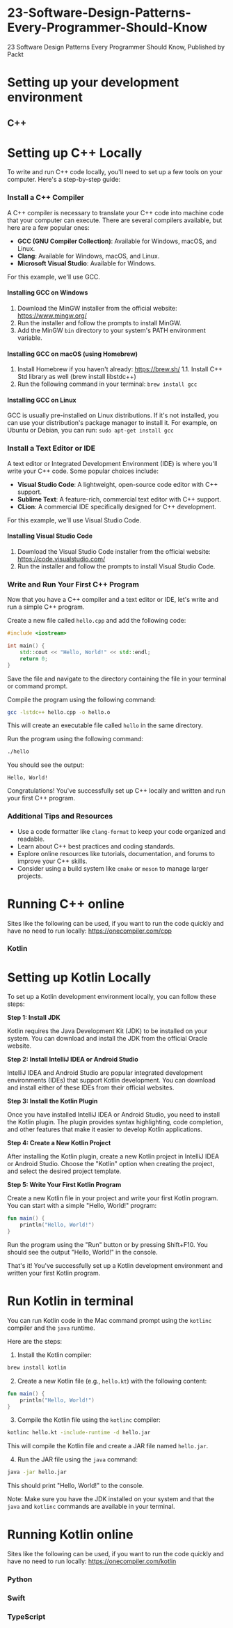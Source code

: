 # 23-Software-Design-Patterns-Every-Programmer-Should-Know
23 Software Design Patterns Every Programmer Should Know, Published by Packt

# Setting up your development environment

## C++

**Setting up C++ Locally**
==========================

To write and run C++ code locally, you'll need to set up a few tools on your computer. Here's a step-by-step guide:

### Install a C++ Compiler

A C++ compiler is necessary to translate your C++ code into machine code that your computer can execute. There are several compilers available, but here are a few popular ones:

* **GCC (GNU Compiler Collection)**: Available for Windows, macOS, and Linux.
* **Clang**: Available for Windows, macOS, and Linux.
* **Microsoft Visual Studio**: Available for Windows.

For this example, we'll use GCC.

#### Installing GCC on Windows

1. Download the MinGW installer from the official website: <https://www.mingw.org/>
2. Run the installer and follow the prompts to install MinGW.
3. Add the MinGW `bin` directory to your system's PATH environment variable.

#### Installing GCC on macOS (using Homebrew)

1. Install Homebrew if you haven't already: <https://brew.sh/>
1.1. Install C++ Std library as well (brew install libstdc++)
2. Run the following command in your terminal: `brew install gcc`

#### Installing GCC on Linux

GCC is usually pre-installed on Linux distributions. If it's not installed, you can use your distribution's package manager to install it. For example, on Ubuntu or Debian, you can run: `sudo apt-get install gcc`

### Install a Text Editor or IDE

A text editor or Integrated Development Environment (IDE) is where you'll write your C++ code. Some popular choices include:

* **Visual Studio Code**: A lightweight, open-source code editor with C++ support.
* **Sublime Text**: A feature-rich, commercial text editor with C++ support.
* **CLion**: A commercial IDE specifically designed for C++ development.

For this example, we'll use Visual Studio Code.

#### Installing Visual Studio Code

1. Download the Visual Studio Code installer from the official website: <https://code.visualstudio.com/>
2. Run the installer and follow the prompts to install Visual Studio Code.

### Write and Run Your First C++ Program

Now that you have a C++ compiler and a text editor or IDE, let's write and run a simple C++ program.

Create a new file called `hello.cpp` and add the following code:
```cpp
#include <iostream>

int main() {
    std::cout << "Hello, World!" << std::endl;
    return 0;
}
```
Save the file and navigate to the directory containing the file in your terminal or command prompt.

Compile the program using the following command:
```bash
gcc -lstdc++ hello.cpp -o hello.o
```
This will create an executable file called `hello` in the same directory.

Run the program using the following command:
```bash
./hello
```
You should see the output:
```
Hello, World!
```
Congratulations! You've successfully set up C++ locally and written and run your first C++ program.

### Additional Tips and Resources

* Use a code formatter like `clang-format` to keep your code organized and readable.
* Learn about C++ best practices and coding standards.
* Explore online resources like tutorials, documentation, and forums to improve your C++ skills.
* Consider using a build system like `cmake` or `meson` to manage larger projects.

**Running C++ online**
==========================

Sites like the following can be used, if you want to run the code quickly and have no need to run locally:
https://onecompiler.com/cpp

### Kotlin

**Setting up Kotlin Locally**
==========================

To set up a Kotlin development environment locally, you can follow these steps:

**Step 1: Install JDK**

Kotlin requires the Java Development Kit (JDK) to be installed on your system. You can download and install the JDK from the official Oracle website.

**Step 2: Install IntelliJ IDEA or Android Studio**

IntelliJ IDEA and Android Studio are popular integrated development environments (IDEs) that support Kotlin development. You can download and install either of these IDEs from their official websites.

**Step 3: Install the Kotlin Plugin**

Once you have installed IntelliJ IDEA or Android Studio, you need to install the Kotlin plugin. The plugin provides syntax highlighting, code completion, and other features that make it easier to develop Kotlin applications.

**Step 4: Create a New Kotlin Project**

After installing the Kotlin plugin, create a new Kotlin project in IntelliJ IDEA or Android Studio. Choose the "Kotlin" option when creating the project, and select the desired project template.

**Step 5: Write Your First Kotlin Program**

Create a new Kotlin file in your project and write your first Kotlin program. You can start with a simple "Hello, World!" program:
```kotlin
fun main() {
    println("Hello, World!")
}
```
Run the program using the "Run" button or by pressing Shift+F10. You should see the output "Hello, World!" in the console.

That's it! You've successfully set up a Kotlin development environment and written your first Kotlin program.

**Run Kotlin in terminal**
==========================

You can run Kotlin code in the Mac command prompt using the `kotlinc` compiler and the `java` runtime.

Here are the steps:

1. Install the Kotlin compiler:
```bash
brew install kotlin
```
2. Create a new Kotlin file (e.g., `hello.kt`) with the following content:
```kotlin
fun main() {
    println("Hello, World!")
}
```
3. Compile the Kotlin file using the `kotlinc` compiler:
```bash
kotlinc hello.kt -include-runtime -d hello.jar
```
This will compile the Kotlin file and create a JAR file named `hello.jar`.

4. Run the JAR file using the `java` command:
```bash
java -jar hello.jar
```
This should print "Hello, World!" to the console.

Note: Make sure you have the JDK installed on your system and that the `java` and `kotlinc` commands are available in your terminal.

**Running Kotlin online**
==========================

Sites like the following can be used, if you want to run the code quickly and have no need to run locally:
https://onecompiler.com/kotlin


### Python

### Swift

### TypeScript

